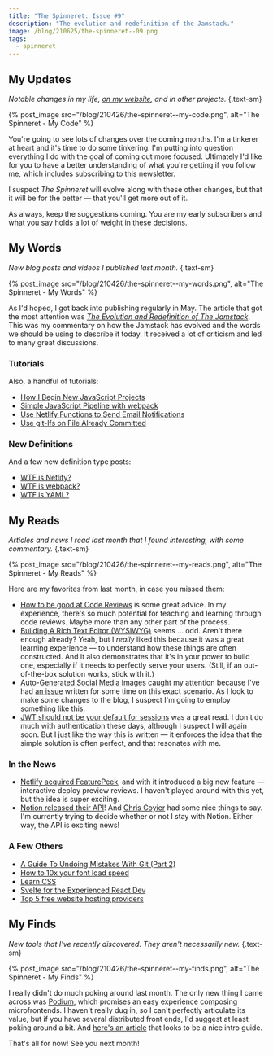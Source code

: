 ```yaml
---
title: "The Spinneret: Issue #9"
description: "The evolution and redefinition of the Jamstack."
image: /blog/210625/the-spinneret--09.png
tags:
  - spinneret
---
```


## My Updates

_Notable changes in my life, [on my website](https://github.com/seancdavis/seancdavis-com), and in other projects._ {.text-sm}

{% post_image
    src="/blog/210426/the-spinneret--my-code.png",
    alt="The Spinneret - My Code" %}

You're going to see lots of changes over the coming months. I'm a tinkerer at heart and it's time to do some tinkering. I'm putting into question everything I do with the goal of coming out more focused. Ultimately I'd like for you to have a better understanding of what you're getting if you follow me, which includes subscribing to this newsletter.

I suspect _The Spinneret_ will evolve along with these other changes, but that it will be for the better — that you'll get more out of it.

As always, keep the suggestions coming. You are my early subscribers and what you say holds a lot of weight in these decisions.

## My Words

_New blog posts and videos I published last month._ {.text-sm}

{% post_image
    src="/blog/210426/the-spinneret--my-words.png",
    alt="The Spinneret - My Words" %}

As I'd hoped, I got back into publishing regularly in May. The article that got the most attention was [_The Evolution and Redefinition of The Jamstack_](/blog/jamstack-evolution-and-redefinition/). This was my commentary on how the Jamstack has evolved and the words we should be using to describe it today. It received a lot of criticism and led to many great discussions.

### Tutorials

Also, a handful of tutorials:

- [How I Begin New JavaScript Projects](/blog/new-javascript-project-setup/)
- [Simple JavaScript Pipeline with webpack](/blog/javascript-webpack-build-pipeline/)
- [Use Netlify Functions to Send Email Notifications](/blog/netlify-functions-email-notifications/)
- [Use git-lfs on File Already Committed](/blog/git-lfs-track-files-alread-committed/)

### New Definitions

And a few new definition type posts:

- [WTF is Netlify?](/blog/wtf-is-netlify/)
- [WTF is webpack?](/blog/wtf-is-webpack/)
- [WTF is YAML?](/blog/wtf-is-yaml/)

## My Reads

_Articles and news I read last month that I found interesting, with some commentary._ {.text-sm}

{% post_image
    src="/blog/210426/the-spinneret--my-reads.png",
    alt="The Spinneret - My Reads" %}

Here are my favorites from last month, in case you missed them:

- [How to be good at Code Reviews](https://dev.to/pavel_polivka/how-to-be-good-at-code-reviews-2lpl) is some great advice. In my experience, there's so much potential for teaching and learning through code reviews. Maybe more than any other part of the process.
- [Building A Rich Text Editor (WYSIWYG)](https://www.smashingmagazine.com/2021/05/building-wysiwyg-editor-javascript-slatejs/) seems ... odd. Aren't there enough already? Yeah, but I _really_ liked this because it was a great learning experience — to understand how these things are often constructed. And it also demonstrates that it's in your power to build one, especially if it needs to perfectly serve your users. (Still, if an out-of-the-box solution works, stick with it.)
- [Auto-Generated Social Media Images](https://css-tricks.com/auto-generated-social-media-images/) caught my attention because I've had [an issue](https://github.com/seancdavis/seancdavis-com/issues/155) written for some time on this exact scenario. As I look to make some changes to the blog, I suspect I'm going to employ something like this.
- [JWT should not be your default for sessions](https://evertpot.com/jwt-is-a-bad-default/) was a great read. I don't do much with authentication these days, although I suspect I will again soon. But I just like the way this is written — it enforces the idea that the simple solution is often perfect, and that resonates with me.

### In the News

- [Netlify acquired FeaturePeek](https://www.netlify.com/blog/2021/05/19/next-generation-deploy-previews-plus-netlify-acquires-featurepeek/), and with it introduced a big new feature — interactive deploy preview reviews. I haven't played around with this yet, but the idea is super exciting.
- [Notion released their API](https://developers.notion.com/)! And [Chris Coyier](https://css-tricks.com/notion-api/) had some nice things to say. I'm currently trying to decide whether or not I stay with Notion. Either way, the API is exciting news!

### A Few Others

- [A Guide To Undoing Mistakes With Git (Part 2)](https://www.smashingmagazine.com/2021/05/undoing-mistakes-git-part2/)
- [How to 10x your font load speed](https://fullstackfalcon.com/how-to-10x-your-font-load-speed)
- [Learn CSS](https://web.dev/learn/css/)
- [Svelte for the Experienced React Dev](https://css-tricks.com/svelte-for-the-experienced-react-dev/)
- [Top 5 free website hosting providers](https://blog.albasfaisal.com/top-5-free-website-hosting-providers)

## My Finds

_New tools that I've recently discovered. They aren't necessarily new._ {.text-sm}

{% post_image
    src="/blog/210426/the-spinneret--my-finds.png",
    alt="The Spinneret - My Finds" %}

I really didn't do much poking around last month. The only new thing I came across was [Podium](https://podium-lib.io/), which promises an easy experience composing microfrontends. I haven't really dug in, so I can't perfectly articulate its value, but if you have several distributed front ends, I'd suggest at least poking around a bit. And [here's an article](https://javascript.plainenglish.io/micro-frontends-with-podium-e772abda9fe) that looks to be a nice intro guide.

That's all for now! See you next month!
